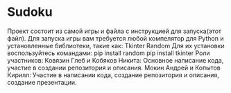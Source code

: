 # Sudoku
Проект состоит из самой игры и файла с инструкцией для запуска(этот файл).
Для запуска игры вам требуется любой компелятор для Python и установленные библиотеки, такие как:
Tkinter
Random
Для их установки воспользуйтесь командами:
pip install random
pip install tkinter
Роли участников:
Ковязин Глеб и Кобяков Никита:
Основное написание кода, участие в создании репозитория и описания.
Мокин Андрей и Копытов Кирилл:
Участие в написании кода, создание репозитория и описания, создание презентации.
